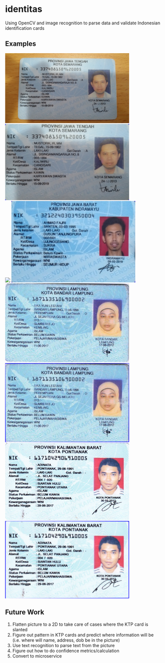 # identitas
Using OpenCV and image recognition to parse data and validate Indonesian identification cards

## Examples

<div style="display:inline-block">
  <img src="https://raw.githubusercontent.com/obedtandadjaja/identitas/master/training_images/ktp-1.png" width="400" />
  <img src="https://raw.githubusercontent.com/obedtandadjaja/identitas/master/results/ktp-1.png" width="400" />
</div>
<div style="display:inline-block">
  <img src="https://raw.githubusercontent.com/obedtandadjaja/identitas/master/training_image/ktp-2.png" width="400" />
  <img src="https://raw.githubusercontent.com/obedtandadjaja/identitas/master/results/ktp-2.png" width="400" />
</div>
<div style="display:inline-block">
  <img src="https://raw.githubusercontent.com/obedtandadjaja/identitas/master/training_images/ktp-3.png" width="400" />
  <img src="https://raw.githubusercontent.com/obedtandadjaja/identitas/master/results/ktp-3.png" width="400" />
</div>
<div style="display:inline-block">
  <img src="https://raw.githubusercontent.com/obedtandadjaja/identitas/master/training_images/ktp-4.png" width="400" />
  <img src="https://raw.githubusercontent.com/obedtandadjaja/identitas/master/results/ktp-4.png" width="400" />
</div>

## Future Work

1. Flatten picture to a 2D to take care of cases where the KTP card is slanted
1. Figure out pattern in KTP cards and predict where information will be (i.e. where will name, address, dob be in the picture)
1. Use text recognition to parse text from the picture
1. Figure out how to do confidence metrics/calculation
1. Convert to microservice
